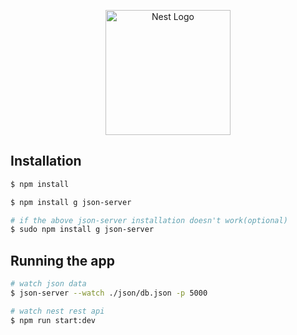 <p align="center">
  <a href="http://nestjs.com/" target="blank"><img src="https://nestjs.com/img/logo-small.svg" width="200" alt="Nest Logo" /></a>
</p>

[circleci-image]: https://img.shields.io/circleci/build/github/nestjs/nest/master?token=abc123def456
[circleci-url]: https://circleci.com/gh/nestjs/nest


## Installation

```bash
$ npm install

$ npm install g json-server 

# if the above json-server installation doesn't work(optional)
$ sudo npm install g json-server
```

## Running the app

```bash
# watch json data
$ json-server --watch ./json/db.json -p 5000

# watch nest rest api
$ npm run start:dev
```